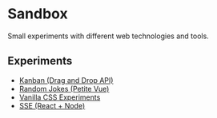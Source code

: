 # Sandbox

Small experiments with different web technologies and tools.

## Experiments

- [Kanban (Drag and Drop API)](./Vanilla/Kanban/)
- [Random Jokes (Petite Vue)](./Random%20Jokes/)
- [Vanilla CSS Experiments](./Vanilla/CSS%20Experiments/)
- [SSE (React + Node)](./Weather%20Service/)
